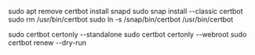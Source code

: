 sudo apt remove certbot
install snapd
sudo snap install --classic certbot
sudo rm /usr/bin/certbot
sudo ln -s /snap/bin/certbot /usr/bin/certbot

sudo certbot certonly --standalone
sudo certbot certonly --webroot
sudo certbot renew --dry-run